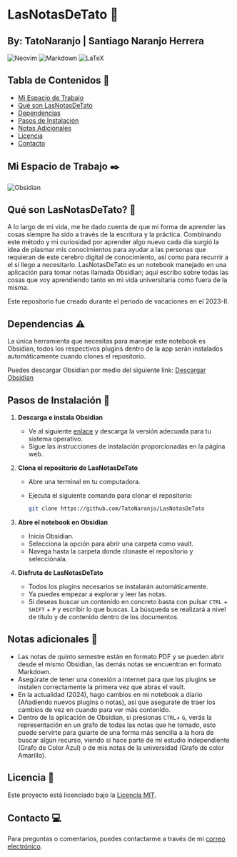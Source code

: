 # LasNotasDeTato :notebook:


## By: TatoNaranjo | Santiago Naranjo Herrera

![Neovim](https://img.shields.io/badge/NeoVim-%2357A143.svg?&style=for-the-badge&logo=neovim&logoColor=white)
![Markdown](https://img.shields.io/badge/markdown-%23000000.svg?style=for-the-badge&logo=markdown&logoColor=white)
![LaTeX](https://img.shields.io/badge/latex-%23008080.svg?style=for-the-badge&logo=latex&logoColor=white)


## Tabla de Contenidos :page_with_curl:
- [Mi Espacio de Trabajo](#mi-espacio-de-trabajo)
- [Qué son LasNotasDeTato](#qué-son-lasnotasdetato)
- [Dependencias](#dependencias)
- [Pasos de Instalación](#pasos-de-instalación)
- [Notas Adicionales](#notas-adicionales)
- [Licencia](#licencia)
- [Contacto](#contacto)

## Mi Espacio de Trabajo :black_nib:
![Obsidian](https://img.shields.io/badge/Obsidian-%23483699.svg?style=for-the-badge&logo=obsidian&logoColor=white)

## Qué son LasNotasDeTato? :book:
A lo largo de mi vida, me he dado cuenta de que mi forma de aprender las cosas siempre ha sido a través de la escritura y la práctica. Combinando este método y mi curiosidad por aprender algo nuevo cada día surgió la idea de plasmar mis conocimientos para ayudar a las personas que requieran de este cerebro digital de conocimiento, así como para recurrir a el si llego a necesitarlo. LasNotasDeTato es un notebook manejado en una aplicación para tomar notas llamada Obsidian; aquí escribo sobre todas las cosas que voy aprendiendo tanto en mi vida universitaria como fuera de la misma.


Este repositorio fue creado durante el periodo de vacaciones en el 2023-II.

## Dependencias :warning:
La única herramienta que necesitas para manejar este notebook es Obsidian, todos los respectivos plugins dentro de la app serán instalados automáticamente cuando clones el repositorio.

Puedes descargar Obsidian por medio del siguiente link:
[Descargar Obsidian](https://obsidian.md/)


## Pasos de Instalación :checkered_flag:

1. **Descarga e instala Obsidian**
   - Ve al siguiente [enlace](https://obsidian.md/) y descarga la versión adecuada para tu sistema operativo.
   - Sigue las instrucciones de instalación proporcionadas en la página web.

2. **Clona el repositorio de LasNotasDeTato**
   - Abre una terminal en tu computadora.
   - Ejecuta el siguiente comando para clonar el repositorio:

     ```bash
     git clone https://github.com/TatoNaranjo/LasNotasDeTato
     ```

3. **Abre el notebook en Obsidian**
   - Inicia Obsidian.
   - Selecciona la opción para abrir una carpeta como vault.
   - Navega hasta la carpeta donde clonaste el repositorio y selecciónala.

4. **Disfruta de LasNotasDeTato**
   - Todos los plugins necesarios se instalarán automáticamente.
   - Ya puedes empezar a explorar y leer las notas.
   - Si deseas buscar un contenido en concreto basta con pulsar `CTRL` + `SHIFT` + `P` y escribir lo que buscas. La búsqueda se realizará a nivel de título y de contenido dentro de los documentos.

## Notas adicionales :construction:
- Las notas de quinto semestre están en formato PDF y se pueden abrir desde el mismo Obsidian, las demás notas se encuentran en formato Markdown.
- Asegúrate de tener una conexión a internet para que los plugins se instalen correctamente la primera vez que abras el vault.
- En la actualidad (2024), hago cambios en mi notebook a diario (Añadiendo nuevos plugins o notas), así que asegurate de traer los cambios de vez en cuando para ver más contenido.
- Dentro de la aplicación de Obsidian, si presionas `CTRL`+ `G`, verás la representación en un grafo de todas las notas que he tomado, esto puede servirte para guiarte de una forma más sencilla a la hora de buscar algún recurso, viendo si hace parte de mi estudio independiente (Grafo de Color Azul) o de mis notas de la universidad (Grafo de color Amarillo).


## Licencia :door:
Este proyecto está licenciado bajo la [Licencia MIT](https://opensource.org/licenses/MIT).

## Contacto :computer:
Para preguntas o comentarios, puedes contactarme a través de mi [correo electrónico](mailto:naranjosa2004@gmail.com).







